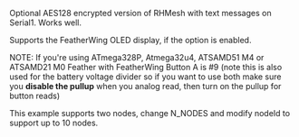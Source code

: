 Optional AES128 encrypted version of RHMesh with text messages on Serial1.  Works well.

Supports the FeatherWing OLED display, if the option is enabled.

NOTE: If you're using ATmega328P, Atmega32u4, ATSAMD51 M4 or ATSAMD21 M0 Feather with FeatherWing
Button A is #9 (note this is also used for the battery voltage divider so if you want to use both make sure you **disable the pullup** when you analog read, then turn on the pullup for button reads)

This example supports two nodes, change N_NODES and modify nodeId to support up to 10 nodes.


